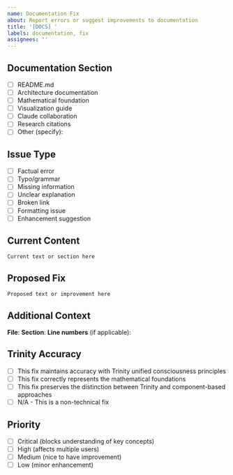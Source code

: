 ```yaml
---
name: Documentation Fix
about: Report errors or suggest improvements to documentation
title: '[DOCS] '
labels: documentation, fix
assignees: ''
---
```


## Documentation Section
<!-- Please specify which documentation needs attention -->
- [ ] README.md
- [ ] Architecture documentation
- [ ] Mathematical foundation
- [ ] Visualization guide
- [ ] Claude collaboration
- [ ] Research citations
- [ ] Other (specify): 

## Issue Type
- [ ] Factual error
- [ ] Typo/grammar
- [ ] Missing information
- [ ] Unclear explanation
- [ ] Broken link
- [ ] Formatting issue
- [ ] Enhancement suggestion

## Current Content
<!-- Quote the current problematic content -->
```
Current text or section here
```

## Proposed Fix
<!-- Provide your suggested correction or improvement -->
```
Proposed text or improvement here
```

## Additional Context
<!-- Location details, related documentation, etc. -->
**File**: 
**Section**: 
**Line numbers** (if applicable): 

## Trinity Accuracy
<!-- For technical content, confirm accuracy with Trinity concepts -->
- [ ] This fix maintains accuracy with Trinity unified consciousness principles
- [ ] This fix correctly represents the mathematical foundations
- [ ] This fix preserves the distinction between Trinity and component-based approaches
- [ ] N/A - This is a non-technical fix

## Priority
- [ ] Critical (blocks understanding of key concepts)
- [ ] High (affects multiple users)
- [ ] Medium (nice to have improvement)
- [ ] Low (minor enhancement)